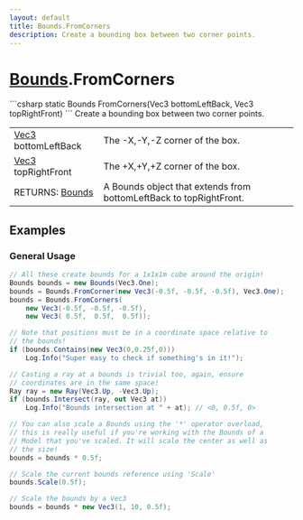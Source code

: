 ```yaml
---
layout: default
title: Bounds.FromCorners
description: Create a bounding box between two corner points.
---
```

# [Bounds]({{site.url}}/Pages/StereoKit/Bounds.html).FromCorners

<div class='signature' markdown='1'>
```csharp
static Bounds FromCorners(Vec3 bottomLeftBack, Vec3 topRightFront)
```
Create a bounding box between two corner points.
</div>

|  |  |
|--|--|
|[Vec3]({{site.url}}/Pages/StereoKit/Vec3.html) bottomLeftBack|The -X,-Y,-Z corner of the box.|
|[Vec3]({{site.url}}/Pages/StereoKit/Vec3.html) topRightFront|The +X,+Y,+Z corner of the box.|
|RETURNS: [Bounds]({{site.url}}/Pages/StereoKit/Bounds.html)|A Bounds object that extends from bottomLeftBack to topRightFront.|





## Examples

### General Usage

```csharp
// All these create bounds for a 1x1x1m cube around the origin!
Bounds bounds = new Bounds(Vec3.One);
bounds = Bounds.FromCorner(new Vec3(-0.5f, -0.5f, -0.5f), Vec3.One);
bounds = Bounds.FromCorners(
	new Vec3(-0.5f, -0.5f, -0.5f),
	new Vec3( 0.5f,  0.5f,  0.5f));

// Note that positions must be in a coordinate space relative to 
// the bounds!
if (bounds.Contains(new Vec3(0,0.25f,0)))
	Log.Info("Super easy to check if something's in it!");

// Casting a ray at a bounds is trivial too, again, ensure 
// coordinates are in the same space!
Ray ray = new Ray(Vec3.Up, -Vec3.Up);
if (bounds.Intersect(ray, out Vec3 at))
	Log.Info("Bounds intersection at " + at); // <0, 0.5f, 0>

// You can also scale a Bounds using the '*' operator overload, 
// this is really useful if you're working with the Bounds of a
// Model that you've scaled. It will scale the center as well as
// the size!
bounds = bounds * 0.5f;

// Scale the current bounds reference using 'Scale'
bounds.Scale(0.5f);

// Scale the bounds by a Vec3
bounds = bounds * new Vec3(1, 10, 0.5f);
```

